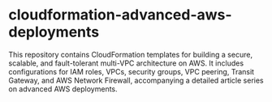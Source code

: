 # cloudformation-advanced-aws-deployments
This repository contains CloudFormation templates for building a secure, scalable, and fault-tolerant multi-VPC architecture on AWS. It includes configurations for IAM roles, VPCs, security groups, VPC peering, Transit Gateway, and AWS Network Firewall, accompanying a detailed article series on advanced AWS deployments.
